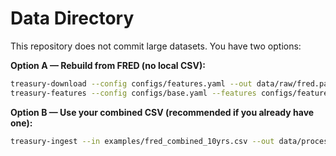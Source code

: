 
# Data Directory

This repository does not commit large datasets. You have two options:

**Option A — Rebuild from FRED (no local CSV):**
```bash
treasury-download --config configs/features.yaml --out data/raw/fred.parquet
treasury-features --config configs/base.yaml --features configs/features.yaml   --in data/raw/fred.parquet --out data/processed/features.parquet
```

**Option B — Use your combined CSV (recommended if you already have one):**
```bash
treasury-ingest --in examples/fred_combined_10yrs.csv --out data/processed/features.parquet --date-col DATE
```
